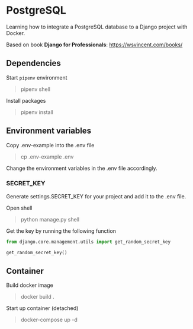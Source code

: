 # PostgreSQL
Learning how to integrate a PostgreSQL database to a Django project with Docker.

Based on book **Django for Professionals**:
https://wsvincent.com/books/

## Dependencies

Start `pipenv` environment
> pipenv shell

Install packages
> pipenv install

## Environment variables

Copy .env-example into the .env file
> cp .env-example .env

Change the environment variables in the .env file accordingly.

### SECRET_KEY
Generate settings.SECRET_KEY for your project and add it to the .env file.

Open shell
> python manage.py shell

Get the key by running the following function
```python
from django.core.management.utils import get_random_secret_key  

get_random_secret_key()
```

## Container

Build docker image
> docker build .

Start up container (detached)
> docker-compose up -d
